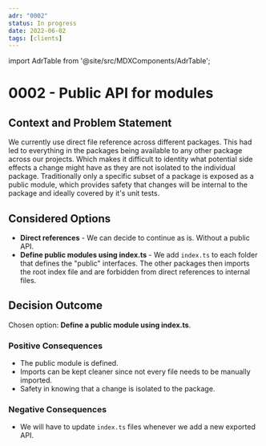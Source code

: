 ```yaml
---
adr: "0002"
status: In progress
date: 2022-06-02
tags: [clients]
---
```


import AdrTable from '@site/src/MDXComponents/AdrTable';

# 0002 - Public API for modules

<AdrTable frontMatter={frontMatter}></AdrTable>

## Context and Problem Statement

We currently use direct file reference across different packages. This had led to everything in the
packages being available to any other package across our projects. Which makes it difficult to
identity what potential side effects a change might have as they are not isolated to the individual
package. Traditionally only a specific subset of a package is exposed as a public module, which
provides safety that changes will be internal to the package and ideally covered by it's unit tests.

## Considered Options

- **Direct references** - We can decide to continue as is. Without a public API.
- **Define public modules using index.ts** - We add `index.ts` to each folder that defines the
  "public" interfaces. The other packages then imports the root index file and are forbidden from
  direct references to internal files.

## Decision Outcome

Chosen option: **Define a public module using index.ts**.

### Positive Consequences <!-- optional -->

- The public module is defined.
- Imports can be kept cleaner since not every file needs to be manually imported.
- Safety in knowing that a change is isolated to the package.

### Negative Consequences <!-- optional -->

- We will have to update `index.ts` files whenever we add a new exported API.
